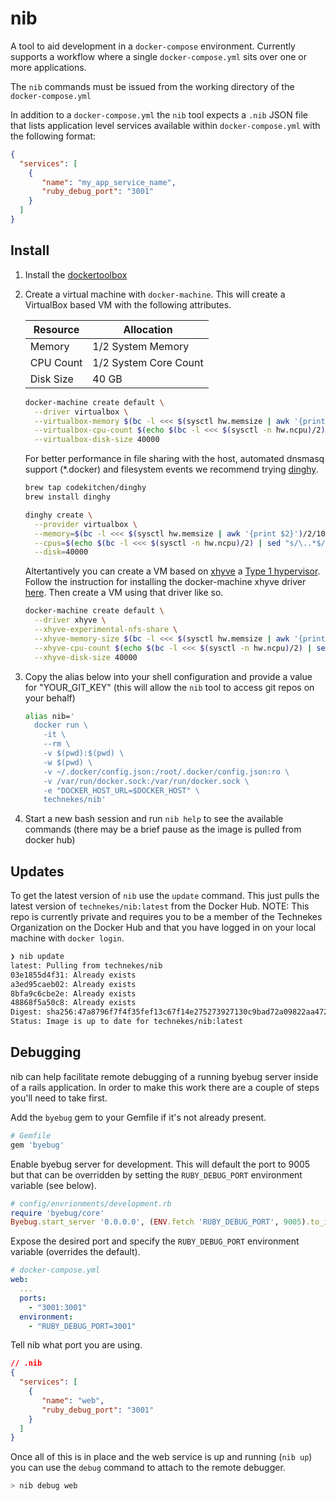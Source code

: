 # nib

A tool to aid development in a `docker-compose` environment. Currently supports a workflow where a single `docker-compose.yml` sits over one or more applications.

The `nib` commands must be issued from the working directory of the `docker-compose.yml`

In addition to a `docker-compose.yml` the `nib` tool expects a `.nib` JSON file that lists application level services available within `docker-compose.yml` with the following format:

```json
{
  "services": [
    {
       "name": "my_app_service_name",
       "ruby_debug_port": "3001"
    }
  ]
}
```

## Install

1. Install the [dockertoolbox](https://www.docker.com/docker-toolbox)
1. Create a virtual machine with `docker-machine`. This will create a VirtualBox based VM with the following attributes.

    | Resource  | Allocation            |
    |-----------|-----------------------|
    | Memory    | 1/2 System Memory     |
    | CPU Count | 1/2 System Core Count |
    | Disk Size | 40 GB                 |

    ```bash
    docker-machine create default \
      --driver virtualbox \
      --virtualbox-memory $(bc -l <<< $(sysctl hw.memsize | awk '{print $2}')/2/1024/1024 | sed "s/\..*$//") \
      --virtualbox-cpu-count $(echo $(bc -l <<< $(sysctl -n hw.ncpu)/2) | sed "s/\..*$//") \
      --virtualbox-disk-size 40000
    ```

    For better performance in file sharing with the host, automated dnsmasq support (*.docker) and filesystem events we recommend trying [dinghy](https://github.com/codekitchen/dinghy).

    ```bash
    brew tap codekitchen/dinghy
    brew install dinghy

    dinghy create \
      --provider virtualbox \
      --memory=$(bc -l <<< $(sysctl hw.memsize | awk '{print $2}')/2/1024/1024 | sed "s/\..*$//") \
      --cpus=$(echo $(bc -l <<< $(sysctl -n hw.ncpu)/2) | sed "s/\..*$//") \
      --disk=40000
    ```

    Altertantively you can create a VM based on [xhyve](https://github.com/mist64/xhyve) a [Type 1 hypervisor](https://allysonjulian.com/setting-up-docker-with-xhyve/#creatingthexhyvedockermachine). Follow the instruction for installing the docker-machine xhyve driver [here](https://github.com/zchee/docker-machine-driver-xhyve#install). Then create a VM using that driver like so.

    ```bash
    docker-machine create default \
      --driver xhyve \
      --xhyve-experimental-nfs-share \
      --xhyve-memory-size $(bc -l <<< $(sysctl hw.memsize | awk '{print $2}')/2/1024/1024 | sed "s/\..*$//") \
      --xhyve-cpu-count $(echo $(bc -l <<< $(sysctl -n hw.ncpu)/2) | sed "s/\..*$//") \
      --xhyve-disk-size 40000

    ```

1. Copy the alias below into your shell configuration and provide a value for "YOUR_GIT_KEY" (this will allow the `nib` tool to access git repos on your behalf)

    ```bash
    alias nib='
      docker run \
        -it \
        --rm \
        -v $(pwd):$(pwd) \
        -w $(pwd) \
        -v ~/.docker/config.json:/root/.docker/config.json:ro \
        -v /var/run/docker.sock:/var/run/docker.sock \
        -e "DOCKER_HOST_URL=$DOCKER_HOST" \
        technekes/nib'
    ```

1. Start a new bash session and run `nib help` to see the available commands (there may be a brief pause as the image is pulled from docker hub)

## Updates

To get the latest version of `nib` use the `update` command. This just pulls the latest version of `technekes/nib:latest` from the Docker Hub. NOTE: This repo is currently private and requires you to be a member of the Technekes Organization on the Docker Hub and that you have logged in on your local machine with `docker login`.

```sh
❯ nib update
latest: Pulling from technekes/nib
03e1855d4f31: Already exists
a3ed95caeb02: Already exists
8bfa9c6cbe2e: Already exists
48868f5a50c8: Already exists
Digest: sha256:47a8796f7f4f35fef13c67f14e275273927130c9bad72a09822aa4723bbdffa2
Status: Image is up to date for technekes/nib:latest
```

## Debugging

nib can help facilitate remote debugging of a running byebug server inside of a rails application. In order to make this work there are a couple of steps you'll need to take first.

Add the `byebug` gem to your Gemfile if it's not already present.

```ruby
# Gemfile
gem 'byebug'
```

Enable byebug server for development. This will default the port to 9005 but that can be overridden by setting the `RUBY_DEBUG_PORT` environment variable (see below).

```ruby
# config/envrionments/development.rb
require 'byebug/core'
Byebug.start_server '0.0.0.0', (ENV.fetch 'RUBY_DEBUG_PORT', 9005).to_i
```

Expose the desired port and specify the `RUBY_DEBUG_PORT` environment variable (overrides the default).

```yml
# docker-compose.yml
web:
  ...
  ports:
    - "3001:3001"
  environment:
    - "RUBY_DEBUG_PORT=3001"
```

Tell nib what port you are using.

```json
// .nib
{
  "services": [
    {
       "name": "web",
       "ruby_debug_port": "3001"
    }
  ]
}
```

Once all of this is in place and the web service is up and running (`nib up`) you can use the `debug` command to attach to the remote debugger.

```sh
> nib debug web
```

